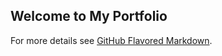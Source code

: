 ## Welcome to My Portfolio

For more details see [GitHub Flavored Markdown](https://guides.github.com/features/mastering-markdown/).

